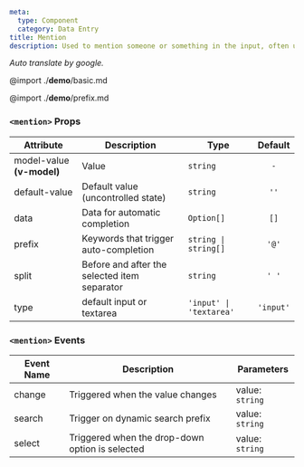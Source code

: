 ```yaml
meta:
  type: Component
  category: Data Entry
title: Mention
description: Used to mention someone or something in the input, often used for posting, chatting or commenting.
```

*Auto translate by google.*

@import ./__demo__/basic.md

@import ./__demo__/prefix.md


### `<mention>` Props

|Attribute|Description|Type|Default|
|---|---|---|:---:|
|model-value **(v-model)**|Value|`string`|`-`|
|default-value|Default value (uncontrolled state)|`string`|`''`|
|data|Data for automatic completion|`Option[]`|`[]`|
|prefix|Keywords that trigger auto-completion|`string \| string[]`|`'@'`|
|split|Before and after the selected item separator|`string`|`' '`|
|type|default input or textarea|`'input' \| 'textarea'`|`'input'`|
### `<mention>` Events

|Event Name|Description|Parameters|
|---|---|---|
|change|Triggered when the value changes|value: `string`|
|search|Trigger on dynamic search prefix|value: `string`|
|select|Triggered when the drop-down option is selected|value: `string`|



